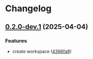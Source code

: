 # Changelog

## [0.2.0-dev.1](https://github.com/holochain/test-release-automation/compare/my-web-v0.2.0-dev.0...my-web-v0.2.0-dev.1) (2025-04-04)


### Features

* create workspace ([4366fa9](https://github.com/holochain/test-release-automation/commit/4366fa9bce75da0ba42d765030075b8153f609c7))
